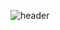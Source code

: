 ![header](https://capsule-render.vercel.app/api?type=waving&color=0:f867ff,100:9001ff&height=150&text=Soyun)
